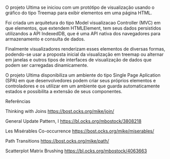
O projeto Ultima se iniciou com um protótipo de visualização usando o gráfico do tipo Treemap para exibir elementos em uma página HTML.

Foi criada um arquitetura do tipo Model visualizacao Controller (MVC) em que elementos, que extendem HTMLElement, tem seus dados persistidos utilizandos a API IndexedDB, que é uma API nativa dos navegadores para armazenamento e consulta de dados.

Finalmente visualizadores renderizam esses elementos de diversas formas, podendo-se usar a proposta inicial da visualização em treemap ou alternar em janelas e outros tipos de interfaces de visualização de dados que podem ser carregadas dinamicamente.

O projeto Ultima disponibiliza um ambiente do tipo Single Page Aplication (SPA) em que desenvolvedores podem criar seus próprios elementos e controladores e os utilizar em um ambiente que guarda automaticamente estados e possibilita a extensão de seus componentes.





Referências

Thinking with Joins
https://bost.ocks.org/mike/join/

General Update Pattern, I
https://bl.ocks.org/mbostock/3808218

Les Misérables Co-occurrence
https://bost.ocks.org/mike/miserables/

Path Transitions
https://bost.ocks.org/mike/path/

Scatterplot Matrix Brushing
https://bl.ocks.org/mbostock/4063663